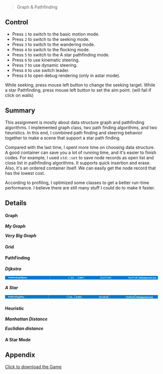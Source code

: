 > Graph & Pathfinding

## Control

* Press `1` to switch to the basic motion mode.
* Press `2` to switch to the seeking mode.
* Press `3` to switch to the wandering mode.
* Press `4` to switch to the flocking mode.
* Press `5` to switch to the A star pathfinding mode.
* Press `6` to use kinematic steering.
* Press `7` to use dynamic steering. 
* Press `8` to use switch leader. 
* Press `D` to open debug rendering (only in astar mode). 

While seeking, press mouse left button to change the seeking target.
While a star Pathfinding, press mouse left button to set the aim point. (will fail if click on walls)

## Summary

This assignment is mostly about data structure graph and pathfinding algorithms. I implemented graph class, two path finding algorithms, and two heuristics. In this end, I combined path finding and steering behavior together to make a scene that support a star path finding.

Compared with the last time, I spent more time on choosing data structure. A good container can save you a lot of running time, and it's easier to finish codes. For example, I used `std::set` to save node records as open list and close list in pathfinding algorithms. It supports quick insertion and erase. Also, it's an ordered container itself. We can easily get the node record that has the lowest cost.

According to profiling, I optimized some classes to get a better run-time performance. I believe there are still many stuff I could do to make it faster.  

## Details

#### Graph

***My Graph***


***Very Big Graph***


#### Grid




#### PathFinding


***Dijkstra***

![](/img/in-post/ai-write-up-02/1.JPG)

***A Star***

![](/img/in-post/ai-write-up-02/2.JPG)



#### Heuristic

***Manhattan Distance***



***Euclidian distance***





#### A Star Mode




## Appendix

[Click to download the Game](/assets/AIAssignment.zip)